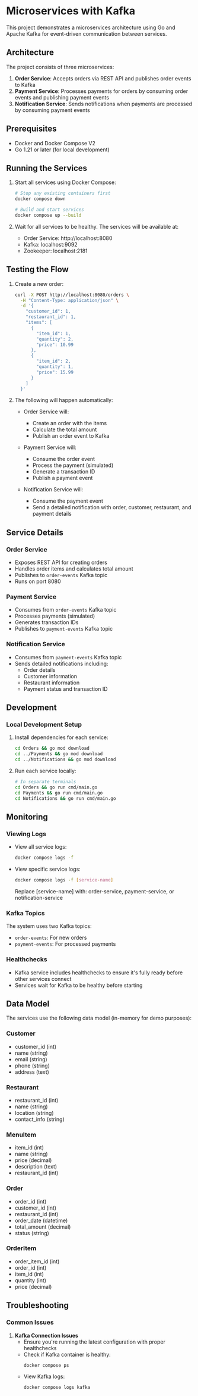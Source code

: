 # Microservices with Kafka

This project demonstrates a microservices architecture using Go and Apache Kafka for event-driven communication between services.

## Architecture

The project consists of three microservices:

1. **Order Service**: Accepts orders via REST API and publishes order events to Kafka
2. **Payment Service**: Processes payments for orders by consuming order events and publishing payment events
3. **Notification Service**: Sends notifications when payments are processed by consuming payment events

## Prerequisites

- Docker and Docker Compose V2
- Go 1.21 or later (for local development)

## Running the Services

1. Start all services using Docker Compose:
   ```bash
   # Stop any existing containers first
   docker compose down

   # Build and start services
   docker compose up --build
   ```

2. Wait for all services to be healthy. The services will be available at:
   - Order Service: http://localhost:8080
   - Kafka: localhost:9092
   - Zookeeper: localhost:2181

## Testing the Flow

1. Create a new order:
   ```bash
   curl -X POST http://localhost:8080/orders \
     -H "Content-Type: application/json" \
     -d '{
       "customer_id": 1,
       "restaurant_id": 1,
       "items": [
         {
           "item_id": 1,
           "quantity": 2,
           "price": 10.99
         },
         {
           "item_id": 2,
           "quantity": 1,
           "price": 15.99
         }
       ]
     }'
   ```

2. The following will happen automatically:
   - Order Service will:
     - Create an order with the items
     - Calculate the total amount
     - Publish an order event to Kafka

   - Payment Service will:
     - Consume the order event
     - Process the payment (simulated)
     - Generate a transaction ID
     - Publish a payment event

   - Notification Service will:
     - Consume the payment event
     - Send a detailed notification with order, customer, restaurant, and payment details

## Service Details

### Order Service
- Exposes REST API for creating orders
- Handles order items and calculates total amount
- Publishes to `order-events` Kafka topic
- Runs on port 8080

### Payment Service
- Consumes from `order-events` Kafka topic
- Processes payments (simulated)
- Generates transaction IDs
- Publishes to `payment-events` Kafka topic

### Notification Service
- Consumes from `payment-events` Kafka topic
- Sends detailed notifications including:
  - Order details
  - Customer information
  - Restaurant information
  - Payment status and transaction ID

## Development

### Local Development Setup
1. Install dependencies for each service:
   ```bash
   cd Orders && go mod download
   cd ../Payments && go mod download
   cd ../Notifications && go mod download
   ```

2. Run each service locally:
   ```bash
   # In separate terminals
   cd Orders && go run cmd/main.go
   cd Payments && go run cmd/main.go
   cd Notifications && go run cmd/main.go
   ```

## Monitoring

### Viewing Logs
- View all service logs:
  ```bash
  docker compose logs -f
  ```

- View specific service logs:
  ```bash
  docker compose logs -f [service-name]
  ```
  Replace [service-name] with: order-service, payment-service, or notification-service

### Kafka Topics
The system uses two Kafka topics:
- `order-events`: For new orders
- `payment-events`: For processed payments

### Healthchecks
- Kafka service includes healthchecks to ensure it's fully ready before other services connect
- Services wait for Kafka to be healthy before starting

## Data Model

The services use the following data model (in-memory for demo purposes):

### Customer
- customer_id (int)
- name (string)
- email (string)
- phone (string)
- address (text)

### Restaurant
- restaurant_id (int)
- name (string)
- location (string)
- contact_info (string)

### MenuItem
- item_id (int)
- name (string)
- price (decimal)
- description (text)
- restaurant_id (int)

### Order
- order_id (int)
- customer_id (int)
- restaurant_id (int)
- order_date (datetime)
- total_amount (decimal)
- status (string)

### OrderItem
- order_item_id (int)
- order_id (int)
- item_id (int)
- quantity (int)
- price (decimal)

## Troubleshooting

### Common Issues

1. **Kafka Connection Issues**
   - Ensure you're running the latest configuration with proper healthchecks
   - Check if Kafka container is healthy:
     ```bash
     docker compose ps
     ```
   - View Kafka logs:
     ```bash
     docker compose logs kafka
     ```
